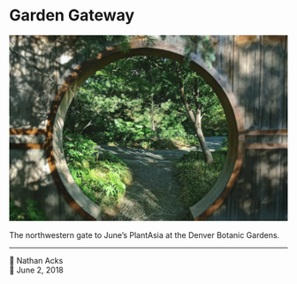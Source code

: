 # Garden Gateway

![A round, Chinese-style garden entrance](assets/cfaf62a297d46cf887ae9d0a05ae5582.webp)

The northwestern gate to June’s PlantAsia at the Denver Botanic Gardens.

- - - -

👤 Nathan Acks  
📅 June 2, 2018
